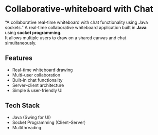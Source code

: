 # Collaborative-whiteboard with Chat
“A collaborative real-time whiteboard with chat functionality using Java sockets.”
A real-time collaborative whiteboard application built in **Java** using **socket programming**.  
It allows multiple users to draw on a shared canvas and chat simultaneously.

## Features
- Real-time whiteboard drawing  
- Multi-user collaboration  
- Built-in chat functionality  
- Server–client architecture  
- Simple & user-friendly UI  

## Tech Stack
- Java (Swing for UI)
- Socket Programming (Client–Server)
- Multithreading
